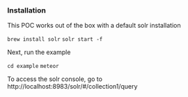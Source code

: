 ### Installation

This POC works out of the box with a default solr installation

`brew install solr`
`solr start -f`

Next, run the example

`cd example`
`meteor`

To access the solr console, go to http://localhost:8983/solr/#/collection1/query

